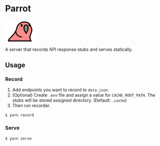 # Parrot

<img src="./partyparrot.gif" width="100">

A server that records API response stubs and serves statically.


## Usage

### Record
1. Add endpoints you want to record to `data.json`. 
2. (Optional) Create `.env` file and assign a value for `CACHE_ROOT_PATH`. The stubs will be stored assigned directory. (Default: `.cache`)
3. Then run recorder.
```bash
$ yarn record
```

### Serve
```
$ yarn serve
```

